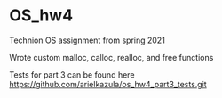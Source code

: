 # OS_hw4

Technion OS assignment from spring 2021 

Wrote custom malloc, calloc, realloc, and free functions

Tests for part 3 can be found here https://github.com/arielkazula/os_hw4_part3_tests.git
